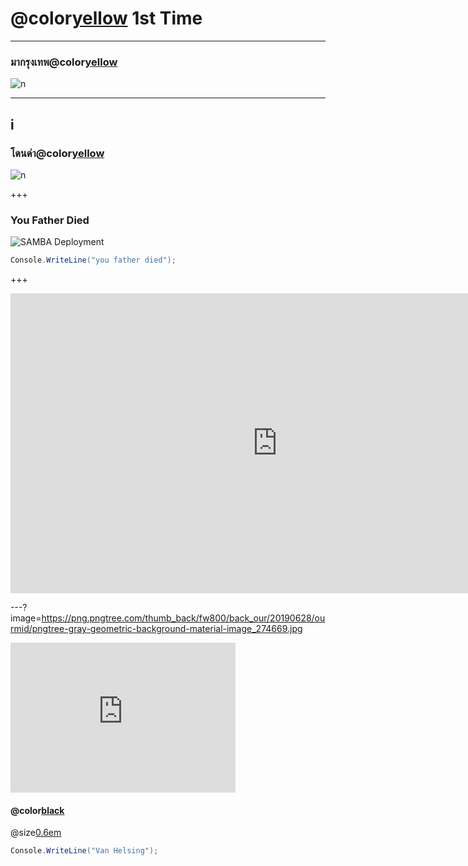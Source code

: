 # @color[yellow](BKK) 1st Time #
---
### มากรุงเทพ@color[yellow](ครั้งแรก)

![n](https://sv1.picz.in.th/images/2019/12/03/itVhil.md.png)



---
i[](https://sv1.picz.in.th/images/2019/12/03/itXDbV.png)
---
### โดนด่า@color[yellow](ครั้งเเรก)

![n](https://sv1.picz.in.th/images/2019/12/03/itVlXf.md.png)

+++
### You Father Died

![SAMBA Deployment](https://f.ptcdn.info/683/004/000/1367335060-1362392742-o.gif)

```c# 
Console.WriteLine("you father died");
```

+++
<iframe width="853" height="480" src="https://www.youtube.com/embed/ve0WYVb-4po" frameborder="0" allow="accelerometer; autoplay; encrypted-media; gyroscope; picture-in-picture" allowfullscreen></iframe> 

---?image=https://png.pngtree.com/thumb_back/fw800/back_our/20190628/ourmid/pngtree-gray-geometric-background-material-image_274669.jpg

<iframe width="360" height="240" src="https://www.youtube.com/embed/WfSqZVGCCyw" frameborder="0" allow="accelerometer; autoplay; encrypted-media; gyroscope; picture-in-picture" allowfullscreen></iframe>


#### @color[black](เนื้อเรื่อง)
 @size[0.6em](@color[black](วันหนึ่งได้มี่คู่ชายหญิงเดินเข้าไปในปราสาทเพื่อล่าแวมไพร์แต่แวมไพร์ก็ไม่ได้โง่จนให้พวกนักล่าล่าได้ง่ายๆเลยทำการโจมตีพวกนักล่าจนใกล้ชนะแต่พวกนักล่ามีสกิลพระเอกนางเอกเลยสามารถเอาชนะแวมไพร์ได้))
```c#
Console.WriteLine("Van Helsing");
```
